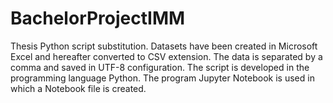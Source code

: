 # BachelorProjectIMM
Thesis Python script substitution.
Datasets have been created in Microsoft Excel and hereafter converted to CSV extension. The data is separated by a comma and saved in UTF-8 configuration. 
The script is developed in the programming language Python. The program Jupyter Notebook is used in which a Notebook file is created.
